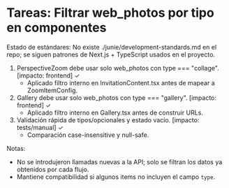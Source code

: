 # Tareas: Filtrar web_photos por tipo en componentes

Estado de estándares: No existe ./junie/development-standards.md en el repo; se siguen patrones de Next.js + TypeScript usados en el proyecto.

1. PerspectiveZoom debe usar solo web_photos con type === "collage". [impacto: frontend] ✓
   - Aplicado filtro interno en InvitationContent.tsx antes de mapear a ZoomItemConfig.
2. Gallery debe usar solo web_photos con type === "gallery". [impacto: frontend] ✓
   - Aplicado filtro interno en Gallery.tsx antes de construir URLs.
3. Validación rápida de tipos/opcionales y estado vacío. [impacto: tests/manual] ✓
   - Comparación case-insensitive y null-safe.

Notas:
- No se introdujeron llamadas nuevas a la API; solo se filtran los datos ya obtenidos por cada flujo.
- Mantiene compatibilidad si algunos items no incluyen el campo `type`.
